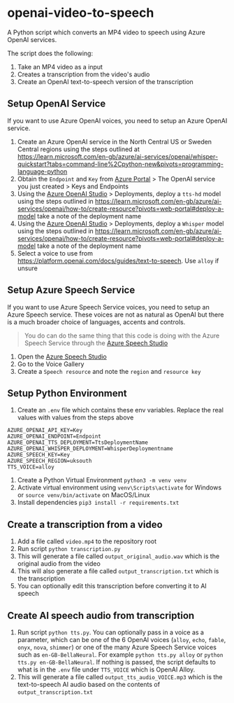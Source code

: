 # openai-video-to-speech
A Python script which converts an MP4 video to speech using Azure OpenAI services.

The script does the following:
1. Take an MP4 video as a input
1. Creates a transcription from the video's audio
1. Create an OpenAI text-to-speech version of the transcription

## Setup OpenAI Service
If you want to use Azure OpenAI voices, you need to setup an Azure OpenAI service.

1. Create an Azure OpenAI service in the North Central US or Sweden Central regions using the steps outlined at https://learn.microsoft.com/en-gb/azure/ai-services/openai/whisper-quickstart?tabs=command-line%2Cpython-new&pivots=programming-language-python 
1. Obtain the `Endpoint` and `Key` from [Azure Portal](https://portal.azure.com/) > The OpenAI service you just created > Keys and Endpoints
1. Using the [Azure OpenAI Studio](https://oai.azure.com/) > Deployments, deploy a `tts-hd` model using the steps outlined in https://learn.microsoft.com/en-gb/azure/ai-services/openai/how-to/create-resource?pivots=web-portal#deploy-a-model take a note of the deployment name
1. Using the [Azure OpenAI Studio](https://oai.azure.com/) > Deployments, deploy a `Whisper` model using the steps outlined in https://learn.microsoft.com/en-gb/azure/ai-services/openai/how-to/create-resource?pivots=web-portal#deploy-a-model take a note of the deployment name
1. Select a voice to use from https://platform.openai.com/docs/guides/text-to-speech. Use `alloy` if unsure

## Setup Azure Speech Service
If you want to use Azure Speech Service voices, you need to setup an Azure Speech service. These voices are not as natural as OpenAI but there is a much broader choice of languages, accents and controls.

> You do can do the same thing that this code is doing with the Azure Speech Service through the [Azure Speech Studio](https://speech.microsoft.com/portal)

1. Open the [Azure Speech Studio](https://speech.microsoft.com/portal)
1. Go to the Voice Gallery
1. Create a `Speech resource` and note the `region` and `resource key`

## Setup Python Environment
1. Create an `.env` file which contains these env variables. Replace the real values with values from the steps above
```
AZURE_OPENAI_API_KEY=Key
AZURE_OPENAI_ENDPOINT=Endpoint
AZURE_OPENAI_TTS_DEPLOYMENT=TtsDeploymentName
AZURE_OPENAI_WHISPER_DEPLOYMENT=WhisperDeploymentname
AZURE_SPEECH_KEY=Key
AZURE_SPEECH_REGION=uksouth
TTS_VOICE=alloy
```
1. Create a Python Virtual Environment `python3 -m venv venv`
1. Activate virtual environment using `venv\Scripts\activate` for Windows or `source venv/bin/activate` on MacOS/Linux
1. Install dependencies `pip3 install -r requirements.txt`

## Create a transcription from a video
1. Add a file called `video.mp4` to the repository root
1. Run script `python transcription.py`
1. This will generate a file called `output_original_audio.wav` which is the original audio from the video
1. This will also generate a file called `output_transcription.txt` which is the transcription
1. You can optionally edit this transcription before converting it to AI speech

## Create AI speech audio from transcription
1. Run script `python tts.py`. You can optionally pass in a voice as a parameter, which can be one of the 6 OpenAI voices (`alloy`, `echo`, `fable`, `onyx`, `nova`, `shimmer`) or one of the many Azure Speech Service voices such as `en-GB-BellaNeural`. For example `python tts.py alloy` or `python tts.py en-GB-BellaNeural`. If nothing is passed, the script defaults to what is in the `.env` file under `TTS_VOICE` which is OpenAI Alloy.
1. This will generate a file called `output_tts_audio_VOICE.mp3` which is the text-to-speech AI audio based on the contents of `output_transcription.txt`

